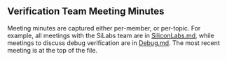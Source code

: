 ## Verification Team Meeting Minutes

Meeting minutes are captured either per-member, or per-topic.  For example, all meetings with the SiLabs team are in [SiliconLabs.md](https://github.com/openhwgroup/core-v-docs/blob/master/verif/MeetingMinutes/SiliconLabs.md), while meetings to discuss debug verification are in [Debug.md](https://github.com/openhwgroup/core-v-docs/blob/master/verif/MeetingMinutes/Debug.md).  The most recent meeting is at the top of the file.
